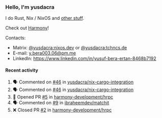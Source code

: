 ### Hello, I'm yusdacra

I do Rust, Nix / NixOS and [other stuff](https://yusdacra.gitlab.io/about).

Check out [Harmony](https://github.com/harmony-development)!

Contacts:
- Matrix: [@yusdacra:nixos.dev](https://matrix.to/#/@yusdacra:nixos.dev) or [@yusdacra:tchncs.de](https://matrix.to/#/@yusdacra:tchncs.de)
- E-mail: y.bera003.06@pm.me
- LinkedIn: https://www.linkedin.com/in/yusuf-bera-ertan-8468b7192

#### Recent activity

<!--START_SECTION:activity-->
1. 🗣 Commented on [#46](https://github.com/yusdacra/nix-cargo-integration/issues/46) in [yusdacra/nix-cargo-integration](https://github.com/yusdacra/nix-cargo-integration)
2. 🗣 Commented on [#46](https://github.com/yusdacra/nix-cargo-integration/issues/46) in [yusdacra/nix-cargo-integration](https://github.com/yusdacra/nix-cargo-integration)
3. 💪 Opened PR [#5](https://github.com/harmony-development/hrpc/pull/5) in [harmony-development/hrpc](https://github.com/harmony-development/hrpc)
4. 🗣 Commented on [#9](https://github.com/ibraheemdev/matchit/issues/9) in [ibraheemdev/matchit](https://github.com/ibraheemdev/matchit)
5. ❌ Closed PR [#2](https://github.com/harmony-development/hrpc/pull/2) in [harmony-development/hrpc](https://github.com/harmony-development/hrpc)
<!--END_SECTION:activity-->
